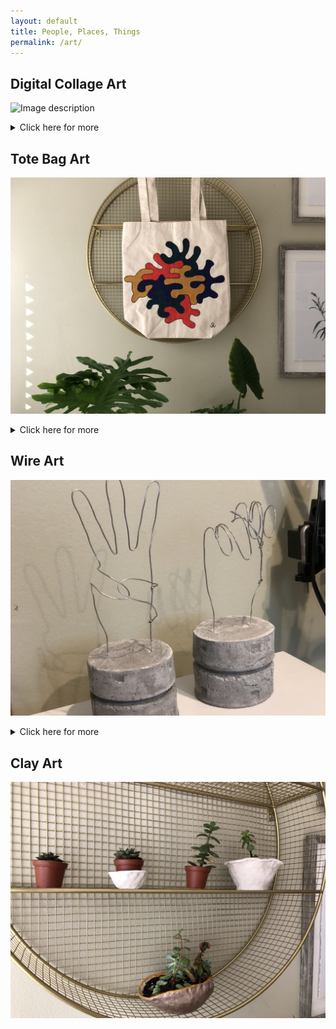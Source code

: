 ```yaml
---
layout: default
title: People, Places, Things
permalink: /art/
---
```

## Digital Collage Art
![Image description](/images/img1.jpg)
<details>
  <summary>Click here for more</summary>

<img src="/images/img1.jpg" alt=" " style="width:720px;height:432px;">
<img src="/images/img3.jpg" alt=" " style="width:720px;height:432px;">
<img src="/images/img4.jpg" alt=" " style="width:720px;height:432px;">
<img src="/images/img5.jpg" alt=" " style="width:720px;height:432px;">
</details>


## Tote Bag Art
![Image description](/images/2021_colorfulblob.jpg)
<details>
  <summary>Click here for more</summary>

<img src="/images/2021_colorfulblob.jpg" alt=" " style="width:720px;height:540px;">
<img src="/images/2021_scissors.jpg" alt=" " style="width:720px;height:540px;">
<img src="/images/2021_catscradle.jpg" alt=" " style="width:720px;height:540px;">
</details>


## Wire Art
![Image description](/images/2019_wire.jpg)
<details>
  <summary>Click here for more</summary>
<img src="/images/2019_wire.jpg" alt=" " style="width:720px;height:540px;">
<img src="/images/wire_hand" alt=" " style="width:540px;height:720px;">
</details>


## Clay Art
![Image description](/images/clay.jpg)
